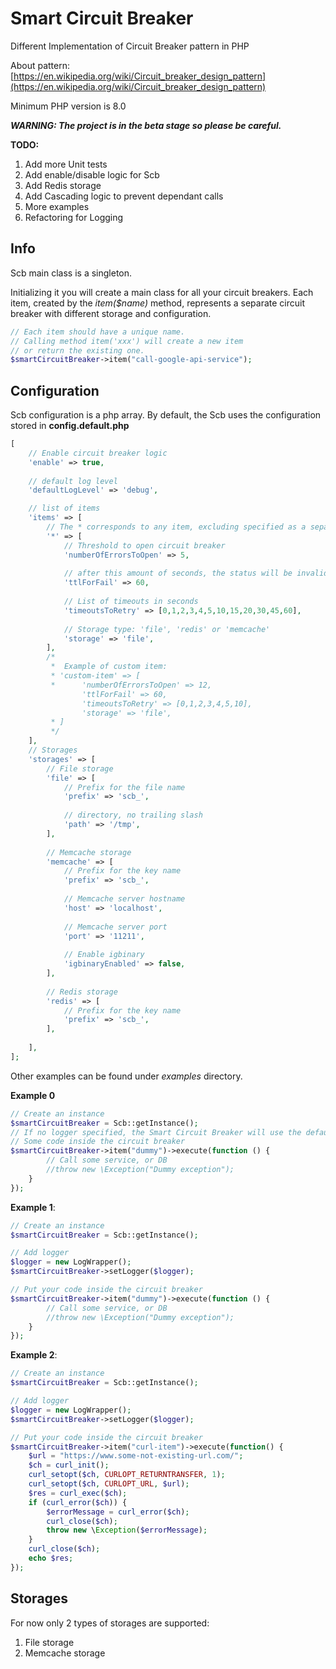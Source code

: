 # Smart Circuit Breaker
Different Implementation of Circuit Breaker pattern in PHP

About pattern: [https://en.wikipedia.org/wiki/Circuit_breaker_design_pattern](https://en.wikipedia.org/wiki/Circuit_breaker_design_pattern)

Minimum PHP version is 8.0

_**WARNING: The project is in the beta stage so please be careful.**_

**TODO:**
1. Add more Unit tests
2. Add enable/disable logic for Scb
3. Add Redis storage
4. Add Cascading logic to prevent dependant calls
5. More examples
6. Refactoring for Logging


## Info
Scb main class is a singleton.

Initializing it you will create a main class for all your circuit breakers.
Each item, created by the _item($name)_ method, represents a separate circuit breaker with different storage and configuration.

```php
// Each item should have a unique name.
// Calling method item('xxx') will create a new item
// or return the existing one.   
$smartCircuitBreaker->item("call-google-api-service");
```

## **Configuration**

Scb configuration is a php array. By default, the Scb uses the configuration stored in **config.default.php**

```php
[
    // Enable circuit breaker logic
    'enable' => true,
    
    // default log level
    'defaultLogLevel' => 'debug',

    // list of items
    'items' => [
        // The * corresponds to any item, excluding specified as a separate item
        '*' => [
            // Threshold to open circuit breaker
            'numberOfErrorsToOpen' => 5,
            
            // after this amount of seconds, the status will be invalidated during the script init stage.
            'ttlForFail' => 60,
            
            // List of timeouts in seconds
            'timeoutsToRetry' => [0,1,2,3,4,5,10,15,20,30,45,60],
            
            // Storage type: 'file', 'redis' or 'memcache'
            'storage' => 'file',
        ],
        /*
         *  Example of custom item:
         * 'custom-item' => [
         *      'numberOfErrorsToOpen' => 12,
                'ttlForFail' => 60,
                'timeoutsToRetry' => [0,1,2,3,4,5,10],
                'storage' => 'file',
         * ]
         */
    ],
    // Storages
    'storages' => [
        // File storage
        'file' => [
            // Prefix for the file name
            'prefix' => 'scb_',
            
            // directory, no trailing slash
            'path' => '/tmp',
        ],
        
        // Memcache storage
        'memcache' => [
            // Prefix for the key name
            'prefix' => 'scb_',
            
            // Memcache server hostname
            'host' => 'localhost',
            
            // Memcache server port
            'port' => '11211',
            
            // Enable igbinary
            'igbinaryEnabled' => false,
        ],
        
        // Redis storage
        'redis' => [
            // Prefix for the key name
            'prefix' => 'scb_',
        ],
        
    ],
];
```


Other examples can be found under _examples_ directory.

**Example 0**
```php
// Create an instance
$smartCircuitBreaker = Scb::getInstance();
// If no logger specified, the Smart Circuit Breaker will use the default logger (LogWrapper.php)
// Some code inside the circuit breaker
$smartCircuitBreaker->item("dummy")->execute(function () {
        // Call some service, or DB
        //throw new \Exception("Dummy exception");
    }
});
```

**Example 1**:
```php
// Create an instance
$smartCircuitBreaker = Scb::getInstance();

// Add logger
$logger = new LogWrapper();
$smartCircuitBreaker->setLogger($logger);

// Put your code inside the circuit breaker
$smartCircuitBreaker->item("dummy")->execute(function () {
        // Call some service, or DB
        //throw new \Exception("Dummy exception");
    }
});

```

**Example 2**:
```php
// Create an instance
$smartCircuitBreaker = Scb::getInstance();

// Add logger
$logger = new LogWrapper();
$smartCircuitBreaker->setLogger($logger);

// Put your code inside the circuit breaker
$smartCircuitBreaker->item("curl-item")->execute(function() {
    $url = "https://www.some-not-existing-url.com/";
    $ch = curl_init();
    curl_setopt($ch, CURLOPT_RETURNTRANSFER, 1);
    curl_setopt($ch, CURLOPT_URL, $url);
    $res = curl_exec($ch);
    if (curl_error($ch)) {
        $errorMessage = curl_error($ch);
        curl_close($ch);
        throw new \Exception($errorMessage);
    }
    curl_close($ch);
    echo $res;
});


```

## Storages
For now only 2 types of storages are supported:
1. File storage
2. Memcache storage
